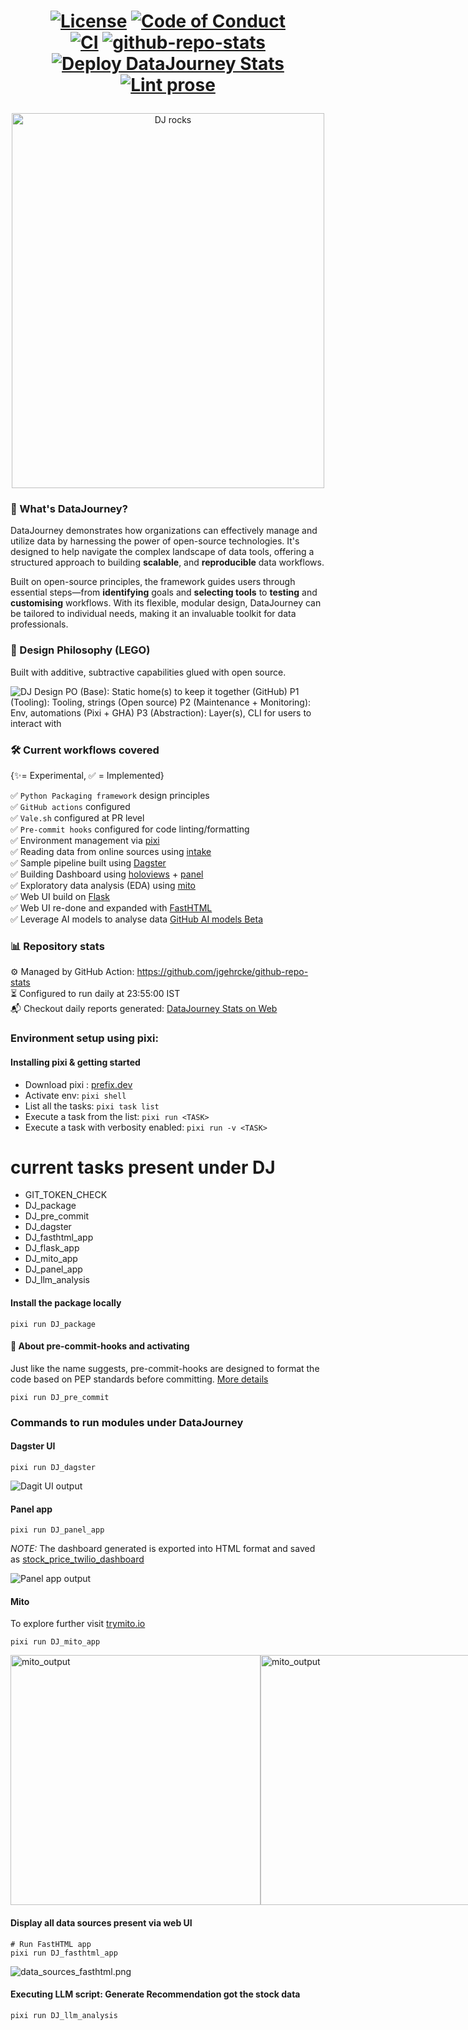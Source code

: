 <h1 align="center">

[![License](https://img.shields.io/badge/license-CC0%201.0%20Universal-blue)](https://creativecommons.org/publicdomain/zero/1.0/)
[![Code of Conduct](https://img.shields.io/badge/Code_of_Conduct-Contributor%20Covenant-blue)](https://www.contributor-covenant.org/version/2/0/code_of_conduct/)\
[![CI](https://github.com/sayantikabanik/DataJourney/actions/workflows/CI.yml/badge.svg)](https://github.com/sayantikabanik/DataJourney/actions/workflows/CI.yml)
[![github-repo-stats](https://github.com/sayantikabanik/DataJourney/actions/workflows/github-repo-stats.yml/badge.svg)](https://github.com/sayantikabanik/DataJourney/actions/workflows/github-repo-stats.yml)
[![Deploy DataJourney Stats](https://github.com/sayantikabanik/DataJourney/actions/workflows/static.yml/badge.svg)](https://github.com/sayantikabanik/DataJourney/actions/workflows/static.yml)
[![Lint prose](https://github.com/sayantikabanik/DataJourney/actions/workflows/review.yml/badge.svg)](https://github.com/sayantikabanik/DataJourney/actions/workflows/review.yml)

</h1>

<p align="center">
  <img src="./assets/DataJourney_logo_svg/dj_darkmode.svg" alt="DJ rocks" style="width:500px; height:600px;">
</p>


### 🚌 What's DataJourney?
DataJourney demonstrates how organizations can effectively manage and utilize data by harnessing the power of open-source technologies. It's designed to help navigate the complex landscape of data tools, offering a structured approach to building **scalable**, and **reproducible** data workflows.

Built on open-source principles, the framework guides users through essential steps—from **identifying** goals and **selecting tools** to **testing** and **customising** workflows. With its flexible, modular design, DataJourney can be tailored to individual needs, making it an invaluable toolkit for data professionals.

### 🧱 Design Philosophy (LEGO)
Built with additive, subtractive capabilities glued with open source.

![DJ Design](assets/design/dj_vision.png)
PO (Base): Static home(s) to keep it together (GitHub)
P1 (Tooling): Tooling, strings (Open source)
P2 (Maintenance + Monitoring): Env, automations (Pixi + GHA)
P3 (Abstraction): Layer(s), CLI for users to interact with

### 🛠 Current workflows covered
{✨= Experimental,
✅ = Implemented}

✅ `Python Packaging framework` design principles\
✅ `GitHub actions` configured\
✅ `Vale.sh` configured at PR level\
✅ `Pre-commit hooks` configured for code linting/formatting\
✅ Environment management via [pixi](https://prefix.dev/)\
✅ Reading data from online sources using [intake](https://github.com/intake/intake)\
✅ Sample pipeline built using [Dagster](https://github.com/dagster-io/dagster)\
✅ Building Dashboard using [holoviews](https://holoviews.org/gallery/index.html) + [panel](https://panel.holoviz.org/reference/index.html)\
✅ Exploratory data analysis (EDA) using [mito](https://www.trymito.io/)\
✅ Web UI build on [Flask](https://flask.palletsprojects.com/en/3.0.x/) \
✅ Web UI re-done and expanded with [FastHTML](https://docs.fastht.ml/)\
✅ Leverage AI models to analyse data [GitHub AI models Beta](https://docs.github.com/en/github-models/prototyping-with-ai-models)

### 📊 Repository stats

⚙️ Managed by GitHub Action: https://github.com/jgehrcke/github-repo-stats \
⏳ Configured to run daily at 23:55:00 IST\
📬 Checkout daily reports generated: [DataJourney Stats on Web](https://sayantikabanik.github.io/DataJourney/)

### Environment setup using pixi:

#### Installing pixi & getting started
- Download pixi : [prefix.dev](https://prefix.dev/)
- Activate env: `pixi shell`
- List all the tasks: `pixi task list`
- Execute a task from the list: `pixi run <TASK>`
- Execute a task with verbosity enabled: `pixi run -v <TASK>`

# current tasks present under DJ

- GIT_TOKEN_CHECK
- DJ_package
- DJ_pre_commit
- DJ_dagster
- DJ_fasthtml_app
- DJ_flask_app
- DJ_mito_app
- DJ_panel_app
- DJ_llm_analysis

#### Install the package locally
```shell
pixi run DJ_package
```

#### 🔌 About pre-commit-hooks and activating
Just like the name suggests, pre-commit-hooks are designed to format the code based on PEP standards before committing. [More details](https://pre-commit.com/)

```shell
pixi run DJ_pre_commit
```
### Commands to run modules under DataJourney

#### Dagster UI

```shell
pixi run DJ_dagster
```
![Dagit UI output](assets/pipeline/dagster_ui.png)

#### Panel app
```shell
pixi run DJ_panel_app
```

*NOTE:*
The dashboard generated is exported into HTML format and saved as [stock_price_twilio_dashboard](analytics_framework%2Fdashboard%2Fstock_price_twilio_dashboard.html)

![Panel app output](assets/dashboard/panel_app_stock.png)

#### Mito

To explore further visit [trymito.io](https://docs.trymito.io/)
```shell
pixi run DJ_mito_app
```

[//]: # (![mito output]&#40;assets/pipeline/mito_graph.png "Graph generated via mitosheet"&#41; ![mito output operation]&#40;assets/pipeline/mito_operations.png "Operations performed via mitosheet"&#41;)

<div style="display: flex; justify-content: space-between;">
    <img src="assets/pipeline/mito_graph.png" alt="mito_output" width="400"/>
    <img src="assets/pipeline/mito_operations.png" alt="mito_output" width="400"/>
</div>

#### Display all data sources present via web UI

```shell
# Run FastHTML app
pixi run DJ_fasthtml_app
```
![data_sources_fasthtml.png](assets/pipeline/data_sources_fasthtml.png)

#### Executing LLM script: Generate Recommendation got the stock data

```shell
pixi run DJ_llm_analysis
```
